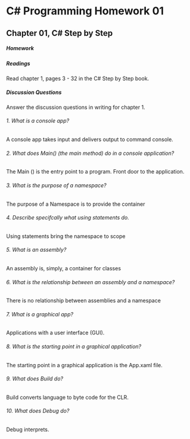 # C# Programming Homework 01
## Chapter 01, C# Step by Step
##### Homework
##### Readings
Read chapter 1, pages 3 - 32 in the C# Step by Step book.
##### Discussion Questions
Answer the discussion questions in writing for chapter 1.
###### 1. What is a console app?
A console app takes input and delivers output to command console.

###### 2. What does Main() (the main method) do in a console application?
The Main () is the entry point to a program. Front door to the application.

###### 3. What is the purpose of a namespace?
The purpose of a Namespace is to provide the container

###### 4. Describe specifcally what using statements do.
Using statements bring the namespace to scope

###### 5. What is an assembly?
An assembly is, simply, a container for classes

###### 6. What is the relationship between an assembly and a namespace?
There is no relationship between assemblies and a namespace

###### 7. What is a graphical app?
Applications with a user interface (GUI).

###### 8. What is the starting point in a graphical application?
The starting point in a graphical application is the App.xaml file.

###### 9. What does Build do?
Build  converts language to byte code for the CLR.

###### 10. What does Debug do?
Debug interprets.
